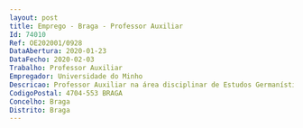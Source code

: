 ```yaml
--- 
layout: post
title: Emprego - Braga - Professor Auxiliar
Id: 74010
Ref: OE202001/0928
DataAbertura: 2020-01-23
DataFecho: 2020-02-03
Trabalho: Professor Auxiliar
Empregador: Universidade do Minho
Descricao: Professor Auxiliar na área disciplinar de Estudos Germanísticos e Eslavos
CodigoPostal: 4704-553 BRAGA
Concelho: Braga
Distrito: Braga
--- 
```

